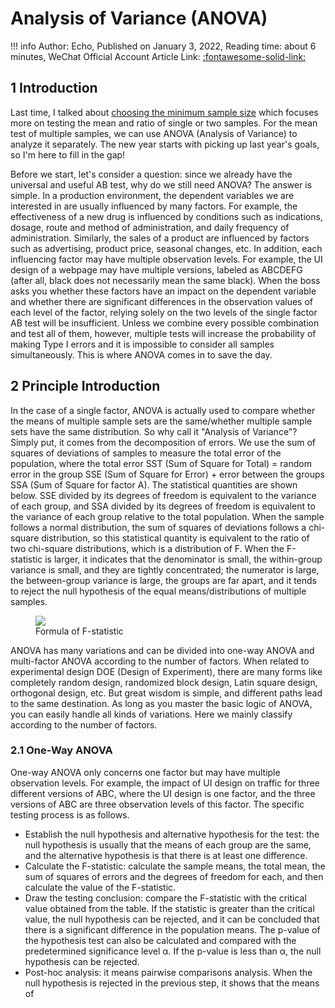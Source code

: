 # Analysis of Variance (ANOVA)

!!! info
    Author: Echo, Published on January 3, 2022, Reading time: about 6 minutes, WeChat Official Account Article Link: [:fontawesome-solid-link:]()

## 1 Introduction

Last time, I talked about [choosing the minimum sample size](https://mp.weixin.qq.com/s/A1qbzbbs5NGp6Va0MTX79A) which focuses more on testing the mean and ratio of single or two samples. For the mean test of multiple samples, we can use ANOVA (Analysis of Variance) to analyze it separately. The new year starts with picking up last year's goals, so I'm here to fill in the gap!

Before we start, let's consider a question: since we already have the universal and useful AB test, why do we still need ANOVA? The answer is simple. In a production environment, the dependent variables we are interested in are usually influenced by many factors. For example, the effectiveness of a new drug is influenced by conditions such as indications, dosage, route and method of administration, and daily frequency of administration. Similarly, the sales of a product are influenced by factors such as advertising, product price, seasonal changes, etc. In addition, each influencing factor may have multiple observation levels. For example, the UI design of a webpage may have multiple versions, labeled as ABCDEFG (after all, black does not necessarily mean the same black). When the boss asks you whether these factors have an impact on the dependent variable and whether there are significant differences in the observation values of each level of the factor, relying solely on the two levels of the single factor AB test will be insufficient. Unless we combine every possible combination and test all of them, however, multiple tests will increase the probability of making Type I errors and it is impossible to consider all samples simultaneously. This is where ANOVA comes in to save the day.

## 2 Principle Introduction

In the case of a single factor, ANOVA is actually used to compare whether the means of multiple sample sets are the same/whether multiple sample sets have the same distribution. So why call it "Analysis of Variance"? Simply put, it comes from the decomposition of errors. We use the sum of squares of deviations of samples to measure the total error of the population, where the total error SST (Sum of Square for Total) = random error in the group SSE (Sum of Square for Error) + error between the groups SSA (Sum of Square for factor A). The statistical quantities are shown below. SSE divided by its degrees of freedom is equivalent to the variance of each group, and SSA divided by its degrees of freedom is equivalent to the variance of each group relative to the total population. When the sample follows a normal distribution, the sum of squares of deviations follows a chi-square distribution, so this statistical quantity is equivalent to the ratio of two chi-square distributions, which is a distribution of F. When the F-statistic is larger, it indicates that the denominator is small, the within-group variance is small, and they are tightly concentrated; the numerator is large, the between-group variance is large, the groups are far apart, and it tends to reject the null hypothesis of the equal means/distributions of multiple samples.

<figure>
  <img src="https://cdn.jsdelivr.net/gh/BulletTech2021/Pics/img/F_test.png"/>
  <figcaption>Formula of F-statistic</figcaption>
</figure>

ANOVA has many variations and can be divided into one-way ANOVA and multi-factor ANOVA according to the number of factors. When related to experimental design DOE (Design of Experiment), there are many forms like completely random design, randomized block design, Latin square design, orthogonal design, etc. But great wisdom is simple, and different paths lead to the same destination. As long as you master the basic logic of ANOVA, you can easily handle all kinds of variations. Here we mainly classify according to the number of factors.

### 2.1 One-Way ANOVA

One-way ANOVA only concerns one factor but may have multiple observation levels. For example, the impact of UI design on traffic for three different versions of ABC, where the UI design is one factor, and the three versions of ABC are three observation levels of this factor. The specific testing process is as follows.

- Establish the null hypothesis and alternative hypothesis for the test: the null hypothesis is usually that the means of each group are the same, and the alternative hypothesis is that there is at least one difference.
- Calculate the F-statistic: calculate the sample means, the total mean, the sum of squares of errors and the degrees of freedom for each, and then calculate the value of the F-statistic.
- Draw the testing conclusion: compare the F-statistic with the critical value obtained from the table. If the statistic is greater than the critical value, the null hypothesis can be rejected, and it can be concluded that there is a significant difference in the population means. The p-value of the hypothesis test can also be calculated and compared with the predetermined significance level α. If the p-value is less than α, the null hypothesis can be rejected.
- Post-hoc analysis: it means pairwise comparisons analysis. When the null hypothesis is rejected in the previous step, it shows that the means of
